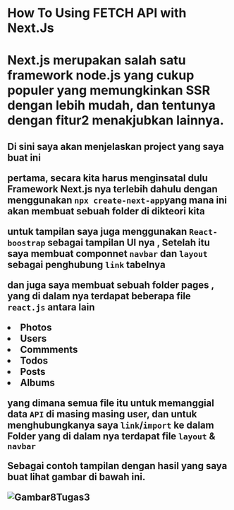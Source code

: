 <h1>How To Using FETCH API with Next.Js

<h1>Next.js merupakan salah satu framework node.js yang cukup populer yang memungkinkan SSR dengan lebih mudah, dan tentunya dengan fitur2 menakjubkan lainnya.

<h2>Di sini saya akan menjelaskan project yang saya buat ini 
 
pertama, secara kita harus menginsatal dulu Framework Next.js nya terlebih dahulu dengan menggunakan `npx create-next-app`yang mana ini akan membuat sebuah folder di dikteori kita

untuk tampilan saya juga menggunakan `React-boostrap` sebagai tampilan UI nya , Setelah itu saya membuat componnet `navbar` dan `layout` sebagai penghubung `link` tabelnya

dan juga saya membuat sebuah folder pages , yang di dalam nya terdapat beberapa file `react.js` antara lain
<li>Photos
  <li>Users
    <li>Commments
      <li>Todos
        <li>Posts
          <li>Albums
 
 yang dimana semua file itu untuk memanggial data `API` di masing masing user, 
 dan untuk menghubungkanya saya `link`/`import` ke dalam Folder yang di dalam nya terdapat file `layout` & `navbar`
 
 Sebagai contoh tampilan dengan hasil yang saya buat lihat gambar di bawah ini.


![Gambar8Tugas3](https://user-images.githubusercontent.com/49724910/106471185-f7035580-64d3-11eb-8998-98690c04f890.PNG)
